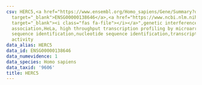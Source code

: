```yaml
---
csv: HERC5,<a href="https://www.ensembl.org/Homo_sapiens/Gene/Summary?db=core;g=ENSG00000138646"
  target="_blank">ENSG00000138646</a>,<a href="https://www.ncbi.nlm.nih.gov/pubmed/17216044"
  target="_blank"><i class="fas fa-file"></i></a>",genetic interference,functional
  association,HeLa, high throughput transcription profiling by microarray,nucleotide
  sequence identification,nucleotide sequence identification,transcriptional regulation,up-regulates
  activity
data_alias: HERC5
data_id: ENSG00000138646
data_numevidence: 1
data_species: Homo sapiens
data_taxid: '9606'
title: HERC5
---
```

